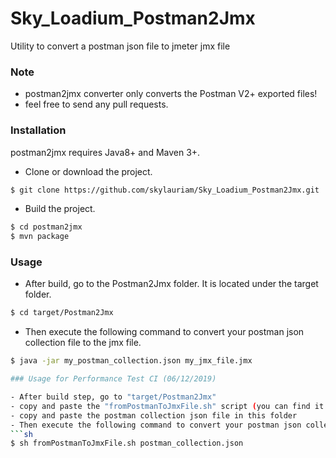 # Sky_Loadium_Postman2Jmx
Utility to convert a postman json file to jmeter jmx file

### Note

- postman2jmx converter only converts the Postman V2+ exported files!
- feel free to send any pull requests.

### Installation

postman2jmx requires Java8+ and Maven 3+.

- Clone or download the project.
```sh
$ git clone https://github.com/skylauriam/Sky_Loadium_Postman2Jmx.git
```
- Build the project.
```sh
$ cd postman2jmx
$ mvn package
```

### Usage

- After build, go to the Postman2Jmx folder. It is located under the target folder.
```sh
$ cd target/Postman2Jmx
```
- Then execute the following command to convert your postman json collection file to the jmx file.
```sh
$ java -jar my_postman_collection.json my_jmx_file.jmx

### Usage for Performance Test CI (06/12/2019)

- After build step, go to "target/Postman2Jmx"
- copy and paste the "fromPostmanToJmxFile.sh" script (you can find it on the root repository path)
- copy and paste the postman collection json file in this folder
- Then execute the following command to convert your postman json collection file to the jmx file
```sh
$ sh fromPostmanToJmxFile.sh postman_collection.json

